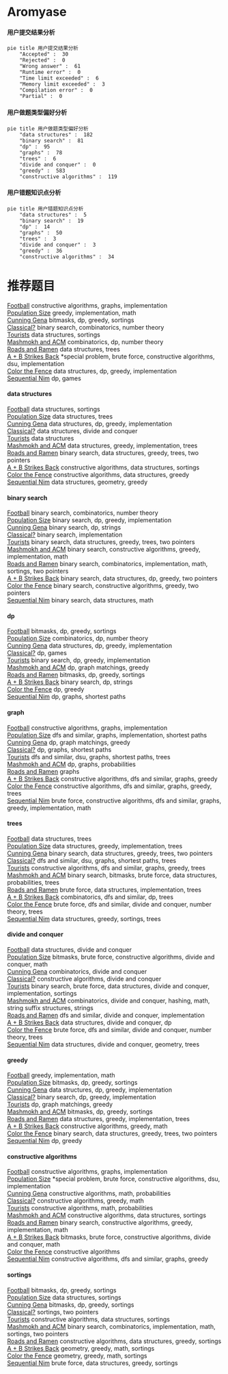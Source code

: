 # Aromyase
<!-- tabs:start -->
#### **用户提交结果分析**

```mermaid
pie title 用户提交结果分析
    "Accepted" :  30
    "Rejected" :  0
    "Wrong answer" :  61
    "Runtime error" :  0
    "Time limit exceeded" :  6
    "Memory limit exceeded" :  3
    "Compilation error" :  0
    "Partial" :  0
```
#### **用户做题类型偏好分析**

```mermaid
pie title 用户做题类型偏好分析
    "data structures" :  182
    "binary search" :  81
    "dp" :  95
    "graphs" :  78
    "trees" :  6
    "divide and conquer" :  0
    "greedy" :  583
    "constructive algorithms" :  119
```
#### **用户错题知识点分析**

```mermaid
pie title 用户错题知识点分析
    "data structures" :  5
    "binary search" :  19
    "dp" :  14
    "graphs" :  50
    "trees" :  3
    "divide and conquer" :  3
    "greedy" :  36
    "constructive algorithms" :  34
```
<!-- tabs:end -->
# 推荐题目
[Football](http://codeforces.com/problemset/problem/417/C)		constructive algorithms,
                        graphs,
                        implementation		  
[Population Size](http://codeforces.com/problemset/problem/416/D)		greedy,
                        implementation,
                        math		  
[Cunning Gena](https://codeforces.com/contest/418/problem/B)		bitmasks,
                        dp,
                        greedy,
                        sortings		  
[Classical?](http://codeforces.com/problemset/problem/1285/F)		binary search,
                        combinatorics,
                        number theory		  
[Tourists](http://codeforces.com/problemset/problem/286/D)		data structures,
                        sortings		  
[Mashmokh and ACM](http://codeforces.com/problemset/problem/414/B)		combinatorics,
                        dp,
                        number theory		  
[Roads and Ramen](http://codeforces.com/problemset/problem/1413/F)		data structures,
                        trees		  
[A + B Strikes Back](http://codeforces.com/problemset/problem/409/H)		*special problem,
                        brute force,
                        constructive algorithms,
                        dsu,
                        implementation		  
[Color the Fence](http://codeforces.com/problemset/problem/349/B)		data structures,
                        dp,
                        greedy,
                        implementation		  
[Sequential Nim](http://codeforces.com/problemset/problem/1382/B)		dp,
                        games		  
<!-- tabs:start -->
#### **data structures**
[Football](http://codeforces.com/problemset/problem/286/D)		data structures,
                        sortings		  
[Population Size](http://codeforces.com/problemset/problem/1413/F)		data structures,
                        trees		  
[Cunning Gena](http://codeforces.com/problemset/problem/349/B)		data structures,
                        dp,
                        greedy,
                        implementation		  
[Classical?](http://codeforces.com/problemset/problem/413/E)		data structures,
                        divide and conquer		  
[Tourists](http://codeforces.com/problemset/problem/414/E)		data structures		  
[Mashmokh and ACM](http://codeforces.com/problemset/problem/1385/F)		data structures,
                        greedy,
                        implementation,
                        trees		  
[Roads and Ramen](http://codeforces.com/problemset/problem/414/D)		binary search,
                        data structures,
                        greedy,
                        trees,
                        two pointers		  
[A + B Strikes Back](http://codeforces.com/problemset/problem/1353/D)		constructive algorithms,
                        data structures,
                        sortings		  
[Color the Fence](http://codeforces.com/problemset/problem/1375/C)		constructive algorithms,
                        data structures,
                        greedy		  
[Sequential Nim](http://codeforces.com/problemset/problem/1299/C)		data structures,
                        geometry,
                        greedy		  
#### **binary search**
[Football](http://codeforces.com/problemset/problem/1285/F)		binary search,
                        combinatorics,
                        number theory		  
[Population Size](http://codeforces.com/problemset/problem/416/C)		binary search,
                        dp,
                        greedy,
                        implementation		  
[Cunning Gena](http://codeforces.com/problemset/problem/1310/C)		binary search,
                        dp,
                        strings		  
[Classical?](https://codeforces.com/contest/1489/problem/F)		binary search,
                        implementation		  
[Tourists](http://codeforces.com/problemset/problem/414/D)		binary search,
                        data structures,
                        greedy,
                        trees,
                        two pointers		  
[Mashmokh and ACM](http://codeforces.com/problemset/problem/1348/D)		binary search,
                        constructive algorithms,
                        greedy,
                        implementation,
                        math		  
[Roads and Ramen](http://codeforces.com/problemset/problem/1462/E2)		binary search,
                        combinatorics,
                        implementation,
                        math,
                        sortings,
                        two pointers		  
[A + B Strikes Back](http://codeforces.com/problemset/problem/1492/C)		binary search,
                        data structures,
                        dp,
                        greedy,
                        two pointers		  
[Color the Fence](http://codeforces.com/problemset/problem/1463/D)		binary search,
                        constructive algorithms,
                        greedy,
                        two pointers		  
[Sequential Nim](http://codeforces.com/problemset/problem/1490/G)		binary search,
                        data structures,
                        math		  
#### **dp**
[Football](https://codeforces.com/contest/418/problem/B)		bitmasks,
                        dp,
                        greedy,
                        sortings		  
[Population Size](http://codeforces.com/problemset/problem/414/B)		combinatorics,
                        dp,
                        number theory		  
[Cunning Gena](http://codeforces.com/problemset/problem/349/B)		data structures,
                        dp,
                        greedy,
                        implementation		  
[Classical?](http://codeforces.com/problemset/problem/1382/B)		dp,
                        games		  
[Tourists](http://codeforces.com/problemset/problem/416/C)		binary search,
                        dp,
                        greedy,
                        implementation		  
[Mashmokh and ACM](http://codeforces.com/problemset/problem/353/E)		dp,
                        graph matchings,
                        greedy		  
[Roads and Ramen](http://codeforces.com/problemset/problem/417/D)		bitmasks,
                        dp,
                        greedy,
                        sortings		  
[A + B Strikes Back](http://codeforces.com/problemset/problem/1310/C)		binary search,
                        dp,
                        strings		  
[Color the Fence](http://codeforces.com/problemset/problem/1207/C)		dp,
                        greedy		  
[Sequential Nim](http://codeforces.com/problemset/problem/416/E)		dp,
                        graphs,
                        shortest paths		  
#### **graph**
[Football](http://codeforces.com/problemset/problem/417/C)		constructive algorithms,
                        graphs,
                        implementation		  
[Population Size](https://codeforces.com/contest/1350/problem/E)		dfs and similar,
                        graphs,
                        implementation,
                        shortest paths		  
[Cunning Gena](http://codeforces.com/problemset/problem/353/E)		dp,
                        graph matchings,
                        greedy		  
[Classical?](http://codeforces.com/problemset/problem/416/E)		dp,
                        graphs,
                        shortest paths		  
[Tourists](http://codeforces.com/problemset/problem/1176/E)		dfs and similar,
                        dsu,
                        graphs,
                        shortest paths,
                        trees		  
[Mashmokh and ACM](http://codeforces.com/problemset/problem/1310/D)		dp,
                        graphs,
                        probabilities		  
[Roads and Ramen](https://codeforces.com/contest/418/problem/A)		graphs		  
[A + B Strikes Back](http://codeforces.com/problemset/problem/1325/F)		constructive algorithms,
                        dfs and similar,
                        graphs,
                        greedy		  
[Color the Fence](http://codeforces.com/problemset/problem/1391/E)		constructive algorithms,
                        dfs and similar,
                        graphs,
                        greedy,
                        trees		  
[Sequential Nim](http://codeforces.com/problemset/problem/1487/C)		brute force,
                        constructive algorithms,
                        dfs and similar,
                        graphs,
                        greedy,
                        implementation,
                        math		  
#### **trees**
[Football](http://codeforces.com/problemset/problem/1413/F)		data structures,
                        trees		  
[Population Size](http://codeforces.com/problemset/problem/1385/F)		data structures,
                        greedy,
                        implementation,
                        trees		  
[Cunning Gena](http://codeforces.com/problemset/problem/414/D)		binary search,
                        data structures,
                        greedy,
                        trees,
                        two pointers		  
[Classical?](http://codeforces.com/problemset/problem/1176/E)		dfs and similar,
                        dsu,
                        graphs,
                        shortest paths,
                        trees		  
[Tourists](http://codeforces.com/problemset/problem/1391/E)		constructive algorithms,
                        dfs and similar,
                        graphs,
                        greedy,
                        trees		  
[Mashmokh and ACM](http://codeforces.com/problemset/problem/1479/D)		binary search,
                        bitmasks,
                        brute force,
                        data structures,
                        probabilities,
                        trees		  
[Roads and Ramen](http://codeforces.com/problemset/problem/1511/C)		brute force,
                        data structures,
                        implementation,
                        trees		  
[A + B Strikes Back](http://codeforces.com/problemset/problem/1499/F)		combinatorics,
                        dfs and similar,
                        dp,
                        trees		  
[Color the Fence](http://codeforces.com/problemset/problem/1491/E)		brute force,
                        dfs and similar,
                        divide and conquer,
                        number theory,
                        trees		  
[Sequential Nim](http://codeforces.com/problemset/problem/1466/D)		data structures,
                        greedy,
                        sortings,
                        trees		  
#### **divide and conquer**
[Football](http://codeforces.com/problemset/problem/413/E)		data structures,
                        divide and conquer		  
[Population Size](http://codeforces.com/problemset/problem/1338/C)		bitmasks,
                        brute force,
                        constructive algorithms,
                        divide and conquer,
                        math		  
[Cunning Gena](http://codeforces.com/problemset/problem/414/C)		combinatorics,
                        divide and conquer		  
[Classical?](http://codeforces.com/problemset/problem/1375/H)		constructive algorithms,
                        divide and conquer		  
[Tourists](http://codeforces.com/problemset/problem/1461/D)		binary search,
                        brute force,
                        data structures,
                        divide and conquer,
                        implementation,
                        sortings		  
[Mashmokh and ACM](http://codeforces.com/problemset/problem/1466/G)		combinatorics,
                        divide and conquer,
                        hashing,
                        math,
                        string suffix structures,
                        strings		  
[Roads and Ramen](http://codeforces.com/problemset/problem/1490/D)		dfs and similar,
                        divide and conquer,
                        implementation		  
[A + B Strikes Back](https://codeforces.com/contest/1483/problem/C)		data structures,
                        divide and conquer,
                        dp		  
[Color the Fence](http://codeforces.com/problemset/problem/1491/E)		brute force,
                        dfs and similar,
                        divide and conquer,
                        number theory,
                        trees		  
[Sequential Nim](http://codeforces.com/problemset/problem/1303/G)		data structures,
                        divide and conquer,
                        geometry,
                        trees		  
#### **greedy**
[Football](http://codeforces.com/problemset/problem/416/D)		greedy,
                        implementation,
                        math		  
[Population Size](https://codeforces.com/contest/418/problem/B)		bitmasks,
                        dp,
                        greedy,
                        sortings		  
[Cunning Gena](http://codeforces.com/problemset/problem/349/B)		data structures,
                        dp,
                        greedy,
                        implementation		  
[Classical?](http://codeforces.com/problemset/problem/416/C)		binary search,
                        dp,
                        greedy,
                        implementation		  
[Tourists](http://codeforces.com/problemset/problem/353/E)		dp,
                        graph matchings,
                        greedy		  
[Mashmokh and ACM](http://codeforces.com/problemset/problem/417/D)		bitmasks,
                        dp,
                        greedy,
                        sortings		  
[Roads and Ramen](http://codeforces.com/problemset/problem/1385/F)		data structures,
                        greedy,
                        implementation,
                        trees		  
[A + B Strikes Back](http://codeforces.com/problemset/problem/1367/C)		constructive algorithms,
                        greedy,
                        math		  
[Color the Fence](http://codeforces.com/problemset/problem/414/D)		binary search,
                        data structures,
                        greedy,
                        trees,
                        two pointers		  
[Sequential Nim](http://codeforces.com/problemset/problem/1207/C)		dp,
                        greedy		  
#### **constructive algorithms**
[Football](http://codeforces.com/problemset/problem/417/C)		constructive algorithms,
                        graphs,
                        implementation		  
[Population Size](http://codeforces.com/problemset/problem/409/H)		*special problem,
                        brute force,
                        constructive algorithms,
                        dsu,
                        implementation		  
[Cunning Gena](https://codeforces.com/contest/418/problem/C)		constructive algorithms,
                        math,
                        probabilities		  
[Classical?](http://codeforces.com/problemset/problem/1367/C)		constructive algorithms,
                        greedy,
                        math		  
[Tourists](http://codeforces.com/problemset/problem/417/E)		constructive algorithms,
                        math,
                        probabilities		  
[Mashmokh and ACM](http://codeforces.com/problemset/problem/1353/D)		constructive algorithms,
                        data structures,
                        sortings		  
[Roads and Ramen](http://codeforces.com/problemset/problem/1348/D)		binary search,
                        constructive algorithms,
                        greedy,
                        implementation,
                        math		  
[A + B Strikes Back](http://codeforces.com/problemset/problem/1338/C)		bitmasks,
                        brute force,
                        constructive algorithms,
                        divide and conquer,
                        math		  
[Color the Fence](https://codeforces.com/contest/1262/problem/C)		constructive algorithms		  
[Sequential Nim](http://codeforces.com/problemset/problem/1325/F)		constructive algorithms,
                        dfs and similar,
                        graphs,
                        greedy		  
#### **sortings**
[Football](https://codeforces.com/contest/418/problem/B)		bitmasks,
                        dp,
                        greedy,
                        sortings		  
[Population Size](http://codeforces.com/problemset/problem/286/D)		data structures,
                        sortings		  
[Cunning Gena](http://codeforces.com/problemset/problem/417/D)		bitmasks,
                        dp,
                        greedy,
                        sortings		  
[Classical?](http://codeforces.com/problemset/problem/1133/C)		sortings,
                        two pointers		  
[Tourists](http://codeforces.com/problemset/problem/1353/D)		constructive algorithms,
                        data structures,
                        sortings		  
[Mashmokh and ACM](http://codeforces.com/problemset/problem/1462/E2)		binary search,
                        combinatorics,
                        implementation,
                        math,
                        sortings,
                        two pointers		  
[Roads and Ramen](http://codeforces.com/problemset/problem/1348/B)		constructive algorithms,
                        data structures,
                        greedy,
                        sortings		  
[A + B Strikes Back](https://codeforces.com/contest/1496/problem/C)		geometry,
                        greedy,
                        math,
                        sortings		  
[Color the Fence](http://codeforces.com/problemset/problem/1495/A)		geometry,
                        greedy,
                        math,
                        sortings		  
[Sequential Nim](http://codeforces.com/problemset/problem/1497/A)		brute force,
                        data structures,
                        greedy,
                        sortings		  
<!-- tabs:end -->
